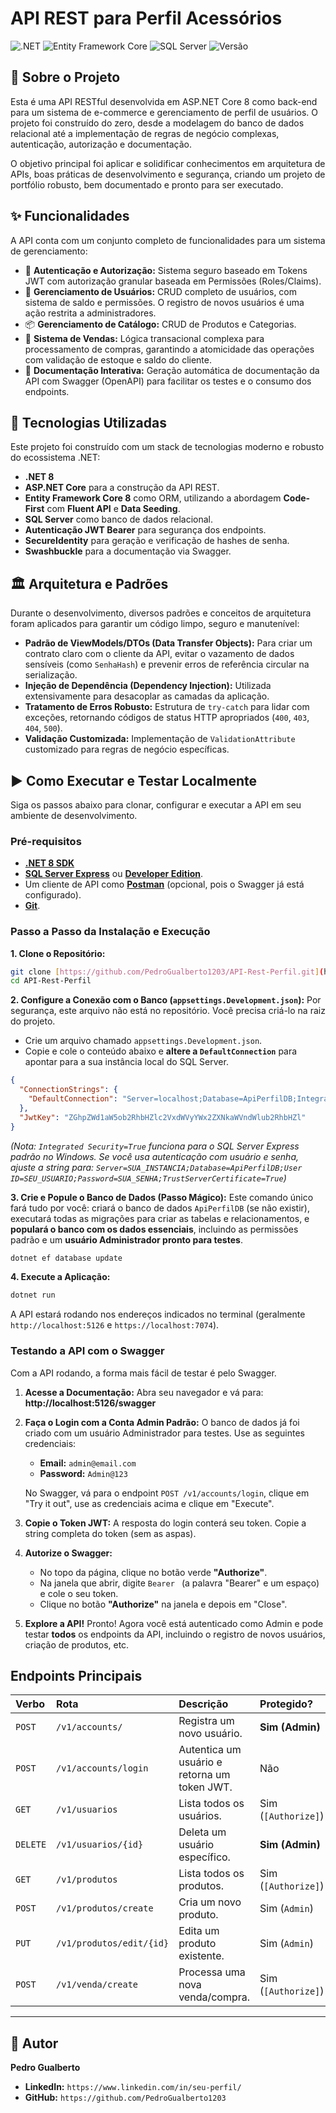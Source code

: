 # API REST para Perfil Acessórios

![.NET](https://img.shields.io/badge/.NET-8.0-blueviolet) ![Entity Framework Core](https://img.shields.io/badge/EF%20Core-8.0-blue) ![SQL Server](https://img.shields.io/badge/SQL%20Server-blue) ![Versão](https://img.shields.io/badge/versão-1.0.0-blue)

## 📖 Sobre o Projeto

Esta é uma API RESTful desenvolvida em ASP.NET Core 8 como back-end para um sistema de e-commerce e gerenciamento de perfil de usuários. O projeto foi construído do zero, desde a modelagem do banco de dados relacional até a implementação de regras de negócio complexas, autenticação, autorização e documentação.

O objetivo principal foi aplicar e solidificar conhecimentos em arquitetura de APIs, boas práticas de desenvolvimento e segurança, criando um projeto de portfólio robusto, bem documentado e pronto para ser executado.

## ✨ Funcionalidades

A API conta com um conjunto completo de funcionalidades para um sistema de gerenciamento:

* 🔐 **Autenticação e Autorização:** Sistema seguro baseado em Tokens JWT com autorização granular baseada em Permissões (Roles/Claims).
* 👤 **Gerenciamento de Usuários:** CRUD completo de usuários, com sistema de saldo e permissões. O registro de novos usuários é uma ação restrita a administradores.
* 📦 **Gerenciamento de Catálogo:** CRUD de Produtos e Categorias.
* 🛒 **Sistema de Vendas:** Lógica transacional complexa para processamento de compras, garantindo a atomicidade das operações com validação de estoque e saldo do cliente.
* 📄 **Documentação Interativa:** Geração automática de documentação da API com Swagger (OpenAPI) para facilitar os testes e o consumo dos endpoints.

## 🚀 Tecnologias Utilizadas

Este projeto foi construído com um stack de tecnologias moderno e robusto do ecossistema .NET:

* **.NET 8**
* **ASP.NET Core** para a construção da API REST.
* **Entity Framework Core 8** como ORM, utilizando a abordagem **Code-First** com **Fluent API** e **Data Seeding**.
* **SQL Server** como banco de dados relacional.
* **Autenticação JWT Bearer** para segurança dos endpoints.
* **SecureIdentity** para geração e verificação de hashes de senha.
* **Swashbuckle** para a documentação via Swagger.

## 🏛️ Arquitetura e Padrões

Durante o desenvolvimento, diversos padrões e conceitos de arquitetura foram aplicados para garantir um código limpo, seguro e manutenível:

* **Padrão de ViewModels/DTOs (Data Transfer Objects):** Para criar um contrato claro com o cliente da API, evitar o vazamento de dados sensíveis (como `SenhaHash`) e prevenir erros de referência circular na serialização.
* **Injeção de Dependência (Dependency Injection):** Utilizada extensivamente para desacoplar as camadas da aplicação.
* **Tratamento de Erros Robusto:** Estrutura de `try-catch` para lidar com exceções, retornando códigos de status HTTP apropriados (`400`, `403`, `404`, `500`).
* **Validação Customizada:** Implementação de `ValidationAttribute` customizado para regras de negócio específicas.

## ▶️ Como Executar e Testar Localmente

Siga os passos abaixo para clonar, configurar e executar a API em seu ambiente de desenvolvimento.

### Pré-requisitos

* **[.NET 8 SDK](https://dotnet.microsoft.com/en-us/download/dotnet/8.0)**
* **[SQL Server Express](https://www.microsoft.com/pt-br/sql-server/sql-server-downloads)** ou **[Developer Edition](https://www.microsoft.com/pt-br/sql-server/sql-server-downloads)**.
* Um cliente de API como **[Postman](https://www.postman.com/downloads/)** (opcional, pois o Swagger já está configurado).
* **[Git](https://git-scm.com/downloads)**.

### Passo a Passo da Instalação e Execução

**1. Clone o Repositório:**
```sh
git clone [https://github.com/PedroGualberto1203/API-Rest-Perfil.git](https://github.com/PedroGualberto1203/API-Rest-Perfil.git)
cd API-Rest-Perfil
```

**2. Configure a Conexão com o Banco (`appsettings.Development.json`):**
Por segurança, este arquivo não está no repositório. Você precisa criá-lo na raiz do projeto.

* Crie um arquivo chamado `appsettings.Development.json`.
* Copie e cole o conteúdo abaixo e **altere a `DefaultConnection`** para apontar para a sua instância local do SQL Server.

```json
{
  "ConnectionStrings": {
    "DefaultConnection": "Server=localhost;Database=ApiPerfilDB;Integrated Security=True;TrustServerCertificate=True"
  },
  "JwtKey": "ZGhpZWd1aW5ob2RhbHZlc2VxdWVyYWx2ZXNkaWVndWlub2RhbHZl"
}
```
*(Nota: `Integrated Security=True` funciona para o SQL Server Express padrão no Windows. Se você usa autenticação com usuário e senha, ajuste a string para: `Server=SUA_INSTANCIA;Database=ApiPerfilDB;User ID=SEU_USUARIO;Password=SUA_SENHA;TrustServerCertificate=True`)*

**3. Crie e Popule o Banco de Dados (Passo Mágico):**
Este comando único fará tudo por você: criará o banco de dados `ApiPerfilDB` (se não existir), executará todas as migrações para criar as tabelas e relacionamentos, e **populará o banco com os dados essenciais**, incluindo as permissões padrão e um **usuário Administrador pronto para testes**.
```sh
dotnet ef database update
```

**4. Execute a Aplicação:**
```sh
dotnet run
```
A API estará rodando nos endereços indicados no terminal (geralmente `http://localhost:5126` e `https://localhost:7074`).

### Testando a API com o Swagger

Com a API rodando, a forma mais fácil de testar é pelo Swagger.

1.  **Acesse a Documentação:**
    Abra seu navegador e vá para: **http://localhost:5126/swagger**

2.  **Faça o Login com a Conta Admin Padrão:**
    O banco de dados já foi criado com um usuário Administrador para testes. Use as seguintes credenciais:
    * **Email:** `admin@email.com`
    * **Password:** `Admin@123`

    No Swagger, vá para o endpoint `POST /v1/accounts/login`, clique em "Try it out", use as credenciais acima e clique em "Execute".

3.  **Copie o Token JWT:**
    A resposta do login conterá seu token. Copie a string completa do token (sem as aspas).

4.  **Autorize o Swagger:**
    * No topo da página, clique no botão verde **"Authorize"**.
    * Na janela que abrir, digite `Bearer ` (a palavra "Bearer" e um espaço) e cole o seu token.
    * Clique no botão **"Authorize"** na janela e depois em "Close".

5.  **Explore a API!**
    Pronto! Agora você está autenticado como Admin e pode testar **todos** os endpoints da API, incluindo o registro de novos usuários, criação de produtos, etc.

## Endpoints Principais

| Verbo | Rota | Descrição | Protegido? |
| :--- | :--- | :--- | :--- |
| `POST` | `/v1/accounts/` | Registra um novo usuário. | **Sim (Admin)** |
| `POST` | `/v1/accounts/login` | Autentica um usuário e retorna um token JWT. | Não |
| `GET` | `/v1/usuarios` | Lista todos os usuários. | Sim (`[Authorize]`) |
| `DELETE` | `/v1/usuarios/{id}` | Deleta um usuário específico. | **Sim (Admin)** |
| `GET` | `/v1/produtos` | Lista todos os produtos. | Sim (`[Authorize]`) |
| `POST`| `/v1/produtos/create` | Cria um novo produto. | Sim (`Admin`) |
| `PUT` | `/v1/produtos/edit/{id}` | Edita um produto existente. | Sim (`Admin`) |
| `POST` | `/v1/venda/create` | Processa uma nova venda/compra. | Sim (`[Authorize]`) |

---

## 📝 Autor

**Pedro Gualberto**

* **LinkedIn:** `https://www.linkedin.com/in/seu-perfil/`
* **GitHub:** `https://github.com/PedroGualberto1203`
